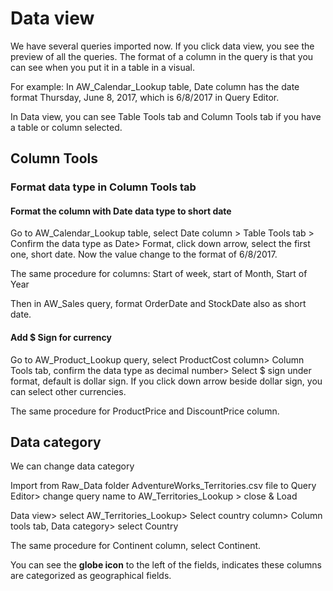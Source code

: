 # Data view

We have several queries imported now. If you click data view, you see the  preview of all the queries. The format of a column in the query is that you can see when you put it in a table in a visual.

For example:
In AW_Calendar_Lookup table, Date column has the date format Thursday, June 8, 2017, which is 6/8/2017 in Query Editor. 

In Data view, you can see Table Tools tab and Column Tools tab if you have a table or column selected. 

## Column Tools

### Format data type in Column Tools tab

#### Format the column with Date data type to short date 

Go to AW_Calendar_Lookup table, select Date column > Table Tools tab > Confirm the data type as Date> Format, click down arrow, select the first one, short date. Now the value change to the format of 6/8/2017.

The same procedure for columns: Start of week, start of Month, Start of Year

Then in AW_Sales query, format OrderDate and StockDate also as short date.

#### Add $ Sign for currency

Go to AW_Product_Lookup query, select ProductCost column> Column Tools tab, confirm the data type as decimal number> Select $ sign under format, default is dollar sign. If you click down arrow beside dollar sign, you can select other currencies.

The same procedure for ProductPrice and DiscountPrice column.

## Data category

We can change data category 

Import from Raw_Data folder AdventureWorks_Territories.csv file to Query Editor> change query name to AW_Territories_Lookup > close & Load

Data view> select AW_Territories_Lookup> Select country column> Column tools tab, Data category> select Country

The same procedure for Continent column, select Continent. 

You can see the **globe icon** to the left of the fields, indicates these columns are categorized as geographical fields.



 






